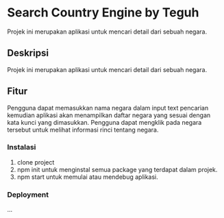 # Search Country Engine by Teguh

Projek ini merupakan aplikasi untuk mencari detail dari sebuah negara.

## Deskripsi

Projek ini merupakan aplikasi untuk mencari detail dari sebuah negara.

## Fitur

Pengguna dapat memasukkan nama negara dalam input text pencarian kemudian aplikasi akan menampilkan daftar negara yang sesuai dengan kata kunci yang dimasukkan. Pengguna dapat mengklik pada negara tersebut untuk melihat informasi rinci tentang negara.

### Instalasi
1. clone project 
2. npm init untuk menginstal semua package yang terdapat dalam projek.
3. npm start untuk memulai atau mendebug aplikasi.

### Deployment

...

